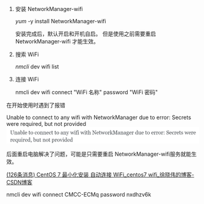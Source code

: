 1. 安装 NetworkManager-wifi

   *yum* -y install NetworkManager-wifi

   安装完成后，默认开启和开机自启。
   但是使用之前需要重启 NetworkManager-wifi 才能生效。

2. 搜索 WiFi

   *nmcli* dev wifi list

3. 连接 WiFi

   nmcli dev wifi connect "WiFi 名称" password "WiFi 密码"

在开始使用时遇到了报错

Unable to connect to any wifi with NetworkManager due to error: Secrets were required, but not provided![image-20230310004128570](img/NetworkManager-wifi连接wifi-img/image-20230310004128570.png)

后面重启电脑解决了问题，可能是只需要重启 NetworkManager-wifi服务就能生效。

[(126条消息) CentOS 7 最小化安装 自动连接 WiFi_centos7 wifi_徐晓伟的博客-CSDN博客](https://blog.csdn.net/qq_32596527/article/details/93230855)

nmcli dev wifi connect CMCC-ECMq password nxdhzv6k